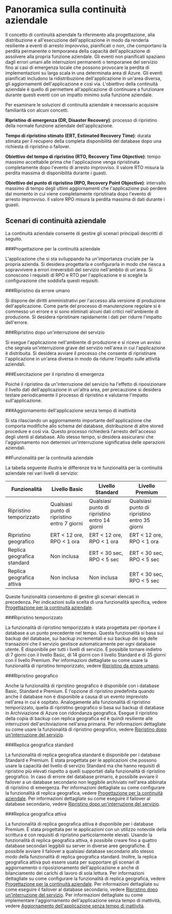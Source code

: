 <properties 
   pageTitle="Panoramica sulla continuità aziendale del database SQL"
   description="Informazioni sulle funzionalità incorporate e sulle opzioni disponibili del database SQL di Azure che consentono di mantenere in esecuzione le applicazioni cloud cruciali e di eseguire il ripristino in caso di errori e interruzioni del servizio."
   services="sql-database"
   documentationCenter="" 
   authors="elfisher" 
   manager="jeffreyg" 
   editor="monicar"/>

<tags
   ms.service="sql-database"
   ms.devlang="NA"
   ms.topic="article"
   ms.tgt_pltfrm="NA"
   ms.workload="data-management" 
   ms.date="04/13/2015"
   ms.author="elfish"/>

# Panoramica sulla continuità aziendale

Il concetto di continuità aziendale fa riferimento alla progettazione, alla distribuzione e all'esecuzione dell'applicazione in modo da renderla resiliente a eventi di arresto improvviso, pianificati o non, che comportano la perdita permanente o temporanea della capacità dell'applicazione di assolvere alla propria funzione aziendale. Gli eventi non pianificati spaziano dagli errori umani alle interruzioni permanenti o temporanee del servizio fino ai casi di emergenza locale che possono provocare la perdita di implementazioni su larga scala in una determinata area di Azure. Gli eventi pianificati includono la ridistribuzione dell'applicazione in un'area diversa, gli aggiornamenti dell'applicazione e così via. L'obiettivo della continuità aziendale è quello di permettere all'applicazione di continuare a funzionare durante questi eventi con un impatto minimo sulla funzione aziendale.

Per esaminare le soluzioni di continuità aziendale è necessario acquisire familiarità con alcuni concetti.

**Ripristino di emergenza (DR, Disaster Recovery)**: processo di ripristino della normale funzione aziendale dell'applicazione.

**Tempo di ripristino stimato (ERT, Estimated Recovery Time)**: durata stimata per il recupero della completa disponibilità del database dopo una richiesta di ripristino o failover.

**Obiettivo del tempo di ripristino (RTO, Recovery Time Objective)**: tempo massimo accettabile prima che l'applicazione venga ripristinata completamente dopo l'evento di arresto improvviso. Il valore RTO misura la perdita massima di disponibilità durante i guasti.

**Obiettivo del punto di ripristino (RPO, Recovery Point Objective)**: intervallo massimo di tempo degli ultimi aggiornamenti che l'applicazione può perdere dal momento in cui viene completamente ripristinata dopo l'evento di arresto improvviso. Il valore RPO misura la perdita massima di dati durante i guasti.


## Scenari di continuità aziendale

La continuità aziendale consente di gestire gli scenari principali descritti di seguito.

###Progettazione per la continuità aziendale

L'applicazione che si sta sviluppando ha un'importanza cruciale per la propria azienda. Si desidera progettarla e configurarla in modo che riesca a sopravvivere a errori irreversibili del servizio nell'ambito di un'area. Si conoscono i requisiti di RPO e RTO per l'applicazione e si sceglie la configurazione che soddisfa questi requisiti.

###Ripristino da errore umano

Si dispone dei diritti amministrativi per l'accesso alla versione di produzione dell'applicazione. Come parte del processo di manutenzione regolare si è commesso un errore e si sono eliminati alcuni dati critici nell'ambiente di produzione. Si desidera ripristinare rapidamente i dati per ridurre l'impatto dell'errore.

###Ripristino dopo un'interruzione del servizio

Si esegue l'applicazione nell'ambiente di produzione e si riceve un avviso che segnala un'interruzione grave del servizio nell'area in cui l'applicazione è distribuita. Si desidera avviare il processo che consente di ripristinare l'applicazione in un'area diversa in modo da ridurre l'impatto sulle attività aziendali.

###Esercitazione per il ripristino di emergenza

Poiché il ripristino da un'interruzione del servizio ha l'effetto di riposizionare il livello dati dell'applicazione in un'altra area, per precauzione si desidera testare periodicamente il processo di ripristino e valutarne l'impatto sull'applicazione.

###Aggiornamento dell'applicazione senza tempo di inattività

Si sta rilasciando un aggiornamento importante dell'applicazione che comporta modifiche allo schema del database, distribuzione di altre stored procedure e così via. Questo processo richiederà l'arresto dell'accesso degli utenti al database. Allo stesso tempo, si desidera assicurarsi che l'aggiornamento non determini un'interruzione significativa delle operazioni aziendali.

##Funzionalità per la continuità aziendale

La tabella seguente illustra le differenze tra le funzionalità per la continuità aziendale nei vari livelli di servizio:

| Funzionalità | Livello Basic | Livello Standard |Livello Premium 
| --- |--- | --- | ---
| Ripristino temporizzato | Qualsiasi punto di ripristino entro 7 giorni | Qualsiasi punto di ripristino entro 14 giorni | Qualsiasi punto di ripristino entro 35 giorni
| Ripristino geografico | ERT < 12 ore, RPO < 1 ora | ERT < 12 ore, RPO < 1 ora | ERT < 12 ore, RPO < 1 ora
| Replica geografica standard | Non inclusa | ERT < 30 sec, RPO < 5 sec | ERT < 30 sec, RPO < 5 sec
| Replica geografica attiva | Non inclusa | Non inclusa | ERT < 30 sec, RPO < 5 sec

Queste funzionalità consentono di gestire gli scenari elencati in precedenza. Per indicazioni sulla scelta di una funzionalità specifica, vedere [Progettazione per la continuità aziendale](sql-database-business-continuity-design.md).

###Ripristino temporizzato

La funzionalità di ripristino temporizzato è stata progettata per riportare il database a un punto precedente nel tempo. Questa funzionalità si basa sui backup del database, sui backup incrementali e sui backup dei log delle transazioni che il servizio gestisce automaticamente per ogni database utente. È disponibile per tutti i livelli di servizio. È possibile tornare indietro di 7 giorni con il livello Basic, di 14 giorni con il livello Standard e di 35 giorni con il livello Premium. Per informazioni dettagliate su come usare la funzionalità di ripristino temporizzato, vedere [Ripristino da errore umano](sql-database-user-error-recovery.md).

###Ripristino geografico

Anche la funzionalità di ripristino geografico è disponibile con i database Basic, Standard e Premium. È l'opzione di ripristino predefinita quando anche il database non è disponibile a causa di un evento imprevisto nell'area in cui è ospitato. Analogamente alla funzionalità di ripristino temporizzato, quella di ripristino geografico si basa sui backup di database in Archiviazione di Azure con ridondanza geografica. Esegue il ripristino della copia di backup con replica geografica ed è quindi resiliente alle interruzioni dell'archiviazione nell'area primaria. Per informazioni dettagliate su come usare la funzionalità di ripristino geografico, vedere [Ripristino dopo un'interruzione del servizio](sql-database-disaster-recovery.md).

###Replica geografica standard

La funzionalità di replica geografica standard è disponibile per i database Standard e Premium. È stata progettata per le applicazioni che possono usare la capacità del livello di servizio Standard ma che hanno requisiti di ripristino più elevati rispetto a quelli supportati dalla funzionalità di ripristino geografico. In caso di errore del database primario, è possibile avviare il failover a un database secondario non leggibile archiviato nell'area abbinata di ripristino di emergenza. Per informazioni dettagliate su come configurare la funzionalità di replica geografica, vedere [Progettazione per la continuità aziendale](sql-database-business-continuity-design.md). Per informazioni dettagliate su come eseguire il failover al database secondario, vedere [Ripristino dopo un'interruzione del servizio](sql-database-disaster-recovery.md).

###Replica geografica attiva

La funzionalità di replica geografica attiva è disponibile per i database Premium. È stata progettata per le applicazioni con un utilizzo notevole della scrittura e con requisiti di ripristino particolarmente elevati. Usando la funzionalità di replica geografica attiva, è possibile creare fino a quattro database secondari leggibili su server in diverse aree geografiche. È possibile avviare il failover a qualsiasi database secondario allo stesso modo della funzionalità di replica geografica standard. Inoltre, la replica geografica attiva può essere usata per supportare gli scenari di aggiornamento o riposizionamento dell'applicazione e anche di bilanciamento dei carichi di lavoro di sola lettura. Per informazioni dettagliate su come configurare la funzionalità di replica geografica, vedere [Progettazione per la continuità aziendale](sql-database-business-continuity-design.md). Per informazioni dettagliate su come eseguire il failover al database secondario, vedere [Ripristino dopo un'interruzione del servizio](sql-database-disaster-recovery.md). Per informazioni dettagliate su come implementare l'aggiornamento dell'applicazione senza tempo di inattività, vedere [Aggiornamento dell'applicazione senza tempo di inattività](sql-database-business-continuity-application-upgrade.md).

<!---HONumber=58-->
